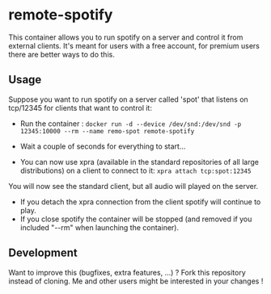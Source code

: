 # remote-spotify

This container allows you to run spotify on a server and control it from external clients.
It's meant for users with a free account, for premium users there are better ways to do this.

## Usage
Suppose you want to run spotify on a server called 'spot' that listens on tcp/12345 for clients that want to control it:

* Run the container :
`docker run -d --device /dev/snd:/dev/snd -p 12345:10000 --rm --name remo-spot remote-spotify`

* Wait a couple of seconds for everything to start...

* You can now use xpra (available in the standard repositories of all large distributions) on a client to connect to it:
`xpra attach tcp:spot:12345`

You will now see the standard client, but all audio will played on the server.
* If you detach the xpra connection from the client spotify will continue to play.
* If you close spotify the container will be stopped (and removed if you included "--rm" when launching the container).

## Development
Want to improve this (bugfixes, extra features, ...) ?
Fork this repository instead of cloning.
Me and other users might be interested in your changes !
